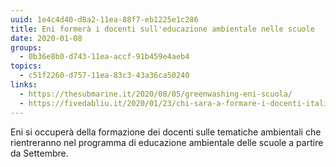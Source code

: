 ```yaml
---
uuid: 1e4c4d40-d8a2-11ea-88f7-eb1225e1c286
title: Eni formerà i docenti sull'educazione ambientale nelle scuole
date: 2020-01-08
groups:
  - 0b36e8b0-d743-11ea-accf-91b459e4aeb4
topics:
  - c51f2260-d757-11ea-83c3-43a36ca50240
links:
  - https://thesubmarine.it/2020/08/05/greenwashing-eni-scuola/
  - https://fivedabliu.it/2020/01/23/chi-sara-a-formare-i-docenti-italiani-sul-cambiamento-climatico-e-le-fonti-fossili-lassociazione-nazionale-dei-presidi-sceglie-leni/
---
```

Eni si occuperà della formazione dei docenti sulle tematiche ambientali che rientreranno nel programma di educazione ambientale delle scuole a partire da Settembre.